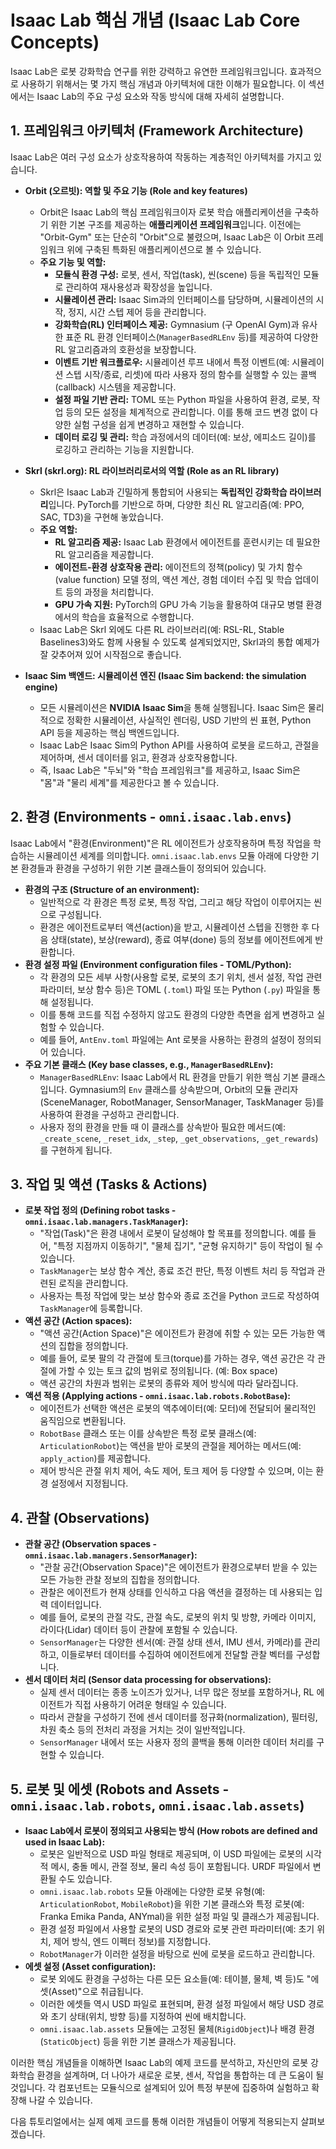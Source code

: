 # Isaac Lab 핵심 개념 (Isaac Lab Core Concepts)

Isaac Lab은 로봇 강화학습 연구를 위한 강력하고 유연한 프레임워크입니다. 효과적으로 사용하기 위해서는 몇 가지 핵심 개념과 아키텍처에 대한 이해가 필요합니다. 이 섹션에서는 Isaac Lab의 주요 구성 요소와 작동 방식에 대해 자세히 설명합니다.

## 1. 프레임워크 아키텍처 (Framework Architecture)

Isaac Lab은 여러 구성 요소가 상호작용하여 작동하는 계층적인 아키텍처를 가지고 있습니다.

*   **Orbit (오르빗): 역할 및 주요 기능 (Role and key features)**
    *   Orbit은 Isaac Lab의 핵심 프레임워크이자 로봇 학습 애플리케이션을 구축하기 위한 기본 구조를 제공하는 **애플리케이션 프레임워크**입니다. 이전에는 "Orbit-Gym" 또는 단순히 "Orbit"으로 불렸으며, Isaac Lab은 이 Orbit 프레임워크 위에 구축된 특화된 애플리케이션으로 볼 수 있습니다.
    *   **주요 기능 및 역할:**
        *   **모듈식 환경 구성:** 로봇, 센서, 작업(task), 씬(scene) 등을 독립적인 모듈로 관리하여 재사용성과 확장성을 높입니다.
        *   **시뮬레이션 관리:** Isaac Sim과의 인터페이스를 담당하며, 시뮬레이션의 시작, 정지, 시간 스텝 제어 등을 관리합니다.
        *   **강화학습(RL) 인터페이스 제공:** Gymnasium (구 OpenAI Gym)과 유사한 표준 RL 환경 인터페이스(`ManagerBasedRLEnv` 등)를 제공하여 다양한 RL 알고리즘과의 호환성을 보장합니다.
        *   **이벤트 기반 워크플로우:** 시뮬레이션 루프 내에서 특정 이벤트(예: 시뮬레이션 스텝 시작/종료, 리셋)에 따라 사용자 정의 함수를 실행할 수 있는 콜백(callback) 시스템을 제공합니다.
        *   **설정 파일 기반 관리:** TOML 또는 Python 파일을 사용하여 환경, 로봇, 작업 등의 모든 설정을 체계적으로 관리합니다. 이를 통해 코드 변경 없이 다양한 실험 구성을 쉽게 변경하고 재현할 수 있습니다.
        *   **데이터 로깅 및 관리:** 학습 과정에서의 데이터(예: 보상, 에피소드 길이)를 로깅하고 관리하는 기능을 지원합니다.

*   **Skrl (skrl.org): RL 라이브러리로서의 역할 (Role as an RL library)**
    *   Skrl은 Isaac Lab과 긴밀하게 통합되어 사용되는 **독립적인 강화학습 라이브러리**입니다. PyTorch를 기반으로 하며, 다양한 최신 RL 알고리즘(예: PPO, SAC, TD3)을 구현해 놓았습니다.
    *   **주요 역할:**
        *   **RL 알고리즘 제공:** Isaac Lab 환경에서 에이전트를 훈련시키는 데 필요한 RL 알고리즘을 제공합니다.
        *   **에이전트-환경 상호작용 관리:** 에이전트의 정책(policy) 및 가치 함수(value function) 모델 정의, 액션 계산, 경험 데이터 수집 및 학습 업데이트 등의 과정을 처리합니다.
        *   **GPU 가속 지원:** PyTorch의 GPU 가속 기능을 활용하여 대규모 병렬 환경에서의 학습을 효율적으로 수행합니다.
    *   Isaac Lab은 Skrl 외에도 다른 RL 라이브러리(예: RSL-RL, Stable Baselines3)와도 함께 사용될 수 있도록 설계되었지만, Skrl과의 통합 예제가 잘 갖추어져 있어 시작점으로 좋습니다.

*   **Isaac Sim 백엔드: 시뮬레이션 엔진 (Isaac Sim backend: the simulation engine)**
    *   모든 시뮬레이션은 **NVIDIA Isaac Sim**을 통해 실행됩니다. Isaac Sim은 물리적으로 정확한 시뮬레이션, 사실적인 렌더링, USD 기반의 씬 표현, Python API 등을 제공하는 핵심 백엔드입니다.
    *   Isaac Lab은 Isaac Sim의 Python API를 사용하여 로봇을 로드하고, 관절을 제어하며, 센서 데이터를 읽고, 환경과 상호작용합니다.
    *   즉, Isaac Lab은 "두뇌"와 "학습 프레임워크"를 제공하고, Isaac Sim은 "몸"과 "물리 세계"를 제공한다고 볼 수 있습니다.

## 2. 환경 (Environments - `omni.isaac.lab.envs`)

Isaac Lab에서 "환경(Environment)"은 RL 에이전트가 상호작용하며 특정 작업을 학습하는 시뮬레이션 세계를 의미합니다. `omni.isaac.lab.envs` 모듈 아래에 다양한 기본 환경들과 환경을 구성하기 위한 기본 클래스들이 정의되어 있습니다.

*   **환경의 구조 (Structure of an environment):**
    *   일반적으로 각 환경은 특정 로봇, 특정 작업, 그리고 해당 작업이 이루어지는 씬으로 구성됩니다.
    *   환경은 에이전트로부터 액션(action)을 받고, 시뮬레이션 스텝을 진행한 후 다음 상태(state), 보상(reward), 종료 여부(done) 등의 정보를 에이전트에게 반환합니다.
*   **환경 설정 파일 (Environment configuration files - TOML/Python):**
    *   각 환경의 모든 세부 사항(사용할 로봇, 로봇의 초기 위치, 센서 설정, 작업 관련 파라미터, 보상 함수 등)은 TOML (`.toml`) 파일 또는 Python (`.py`) 파일을 통해 설정됩니다.
    *   이를 통해 코드를 직접 수정하지 않고도 환경의 다양한 측면을 쉽게 변경하고 실험할 수 있습니다.
    *   예를 들어, `AntEnv.toml` 파일에는 Ant 로봇을 사용하는 환경의 설정이 정의되어 있습니다.
*   **주요 기본 클래스 (Key base classes, e.g., `ManagerBasedRLEnv`):**
    *   `ManagerBasedRLEnv`: Isaac Lab에서 RL 환경을 만들기 위한 핵심 기본 클래스입니다. Gymnasium의 `Env` 클래스를 상속받으며, Orbit의 모듈 관리자(SceneManager, RobotManager, SensorManager, TaskManager 등)를 사용하여 환경을 구성하고 관리합니다.
    *   사용자 정의 환경을 만들 때 이 클래스를 상속받아 필요한 메서드(예: `_create_scene`, `_reset_idx`, `_step`, `_get_observations`, `_get_rewards`)를 구현하게 됩니다.

## 3. 작업 및 액션 (Tasks & Actions)

*   **로봇 작업 정의 (Defining robot tasks - `omni.isaac.lab.managers.TaskManager`):**
    *   "작업(Task)"은 환경 내에서 로봇이 달성해야 할 목표를 정의합니다. 예를 들어, "특정 지점까지 이동하기", "물체 집기", "균형 유지하기" 등이 작업이 될 수 있습니다.
    *   `TaskManager`는 보상 함수 계산, 종료 조건 판단, 특정 이벤트 처리 등 작업과 관련된 로직을 관리합니다.
    *   사용자는 특정 작업에 맞는 보상 함수와 종료 조건을 Python 코드로 작성하여 `TaskManager`에 등록합니다.
*   **액션 공간 (Action spaces):**
    *   "액션 공간(Action Space)"은 에이전트가 환경에 취할 수 있는 모든 가능한 액션의 집합을 정의합니다.
    *   예를 들어, 로봇 팔의 각 관절에 토크(torque)를 가하는 경우, 액션 공간은 각 관절에 가할 수 있는 토크 값의 범위로 정의됩니다. (예: Box space)
    *   액션 공간의 차원과 범위는 로봇의 종류와 제어 방식에 따라 달라집니다.
*   **액션 적용 (Applying actions - `omni.isaac.lab.robots.RobotBase`):**
    *   에이전트가 선택한 액션은 로봇의 액추에이터(예: 모터)에 전달되어 물리적인 움직임으로 변환됩니다.
    *   `RobotBase` 클래스 또는 이를 상속받은 특정 로봇 클래스(예: `ArticulationRobot`)는 액션을 받아 로봇의 관절을 제어하는 메서드(예: `apply_action`)를 제공합니다.
    *   제어 방식은 관절 위치 제어, 속도 제어, 토크 제어 등 다양할 수 있으며, 이는 환경 설정에서 지정됩니다.

## 4. 관찰 (Observations)

*   **관찰 공간 (Observation spaces - `omni.isaac.lab.managers.SensorManager`):**
    *   "관찰 공간(Observation Space)"은 에이전트가 환경으로부터 받을 수 있는 모든 가능한 관찰 정보의 집합을 정의합니다.
    *   관찰은 에이전트가 현재 상태를 인식하고 다음 액션을 결정하는 데 사용되는 입력 데이터입니다.
    *   예를 들어, 로봇의 관절 각도, 관절 속도, 로봇의 위치 및 방향, 카메라 이미지, 라이다(Lidar) 데이터 등이 관찰에 포함될 수 있습니다.
    *   `SensorManager`는 다양한 센서(예: 관절 상태 센서, IMU 센서, 카메라)를 관리하고, 이들로부터 데이터를 수집하여 에이전트에게 전달할 관찰 벡터를 구성합니다.
*   **센서 데이터 처리 (Sensor data processing for observations):**
    *   실제 센서 데이터는 종종 노이즈가 있거나, 너무 많은 정보를 포함하거나, RL 에이전트가 직접 사용하기 어려운 형태일 수 있습니다.
    *   따라서 관찰을 구성하기 전에 센서 데이터를 정규화(normalization), 필터링, 차원 축소 등의 전처리 과정을 거치는 것이 일반적입니다.
    *   `SensorManager` 내에서 또는 사용자 정의 콜백을 통해 이러한 데이터 처리를 구현할 수 있습니다.

## 5. 로봇 및 에셋 (Robots and Assets - `omni.isaac.lab.robots`, `omni.isaac.lab.assets`)

*   **Isaac Lab에서 로봇이 정의되고 사용되는 방식 (How robots are defined and used in Isaac Lab):**
    *   로봇은 일반적으로 USD 파일 형태로 제공되며, 이 USD 파일에는 로봇의 시각적 메시, 충돌 메시, 관절 정보, 물리 속성 등이 포함됩니다. URDF 파일에서 변환될 수도 있습니다.
    *   `omni.isaac.lab.robots` 모듈 아래에는 다양한 로봇 유형(예: `ArticulationRobot`, `MobileRobot`)을 위한 기본 클래스와 특정 로봇(예: Franka Emika Panda, ANYmal)을 위한 설정 파일 및 클래스가 제공됩니다.
    *   환경 설정 파일에서 사용할 로봇의 USD 경로와 로봇 관련 파라미터(예: 초기 위치, 제어 방식, 엔드 이펙터 정보)를 지정합니다.
    *   `RobotManager`가 이러한 설정을 바탕으로 씬에 로봇을 로드하고 관리합니다.
*   **에셋 설정 (Asset configuration):**
    *   로봇 외에도 환경을 구성하는 다른 모든 요소들(예: 테이블, 물체, 벽 등)도 "에셋(Asset)"으로 취급됩니다.
    *   이러한 에셋들 역시 USD 파일로 표현되며, 환경 설정 파일에서 해당 USD 경로와 초기 상태(위치, 방향 등)를 지정하여 씬에 배치합니다.
    *   `omni.isaac.lab.assets` 모듈에는 고정된 물체(`RigidObject`)나 배경 환경(`StaticObject`) 등을 위한 기본 클래스가 제공됩니다.

이러한 핵심 개념들을 이해하면 Isaac Lab의 예제 코드를 분석하고, 자신만의 로봇 강화학습 환경을 설계하며, 더 나아가 새로운 로봇, 센서, 작업을 통합하는 데 큰 도움이 될 것입니다. 각 컴포넌트는 모듈식으로 설계되어 있어 특정 부분에 집중하여 실험하고 확장해 나갈 수 있습니다.

다음 튜토리얼에서는 실제 예제 코드를 통해 이러한 개념들이 어떻게 적용되는지 살펴보겠습니다.
